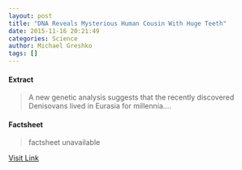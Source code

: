 ```yaml
---
layout: post
title: "DNA Reveals Mysterious Human Cousin With Huge Teeth"
date: 2015-11-16 20:21:49
categories: Science
author: Michael Greshko
tags: []
---
```



#### Extract
>A new genetic analysis suggests that the recently discovered Denisovans lived in Eurasia for millennia....

#### Factsheet
>factsheet unavailable

[Visit Link](http://news.nationalgeographic.com/2015/11/151116-denisovan-human-anthropology-ancient-dna/)



